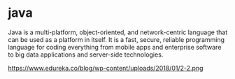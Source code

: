 # java


Java is a multi-platform, object-oriented, and network-centric language that can be used as a platform in itself. It is a fast, secure, reliable programming language for coding everything from mobile apps and enterprise software to big data applications and server-side technologies.



https://www.edureka.co/blog/wp-content/uploads/2018/01/2-2.png
